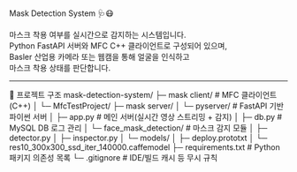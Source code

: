 Mask Detection System 🩺😷

마스크 착용 여부를 실시간으로 감지하는 시스템입니다.  
Python FastAPI 서버와 MFC C++ 클라이언트로 구성되어 있으며,  
Basler 산업용 카메라 또는 웹캠을 통해 얼굴을 인식하고  
마스크 착용 상태를 판단합니다.

---

📁 프로젝트 구조
mask-detection-system/
├─ mask client/                       # MFC 클라이언트 (C++)
│  └─ MfcTestProject/
├─ mask server/
│  └─ pyserver/                       # FastAPI 기반 파이썬 서버
│     ├─ app.py                       # 메인 서버(실시간 영상 스트리밍 + 감지)
│     ├─ db.py                        # MySQL DB 로그 관리
│     └─ face_mask_detection/         # 마스크 감지 모듈
│        ├─ detector.py
│        ├─ inspector.py
│        └─ models/
│           ├─ deploy.prototxt
│           └─ res10_300x300_ssd_iter_140000.caffemodel
├─ requirements.txt                   # Python 패키지 의존성 목록
└─ .gitignore                         # IDE/빌드 캐시 등 무시 규칙

